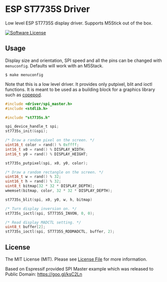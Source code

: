 # ESP ST7735S Driver

Low level ESP ST7735S display driver. Supports M5Stick out of the box.

[![Software License](https://img.shields.io/badge/license-MIT-brightgreen.svg?style=flat-square)](LICENSE.md)

## Usage

Display size and orientation, SPI speed and all the pins can be changed with `menuconfig`. Defaults will work with an M5Stack.

```
$ make menuconfig
```

Note that this is a low level driver. It provides only putpixel, blit and ioctl functions. It is meant to be used as a building block for a graphics library such as [copepod](https://github.com/tuupola/copepod).

```c
#include <driver/spi_master.h>
#include <stdlib.h>

#include "st7735s.h"

spi_device_handle_t spi;
st7735s_init(&spi);

/* Draw a random pixel on the screen. */
uint16_t color = rand() % 0xffff;
int16_t x0 = rand() % DISPLAY_WIDTH;
int16_t y0 = rand() % DISPLAY_HEIGHT;

st7735s_putpixel(spi, x0, y0, color);

/* Draw a random rectangle on the screen. */
uint16_t w = rand() % 32;
uint16_t h = rand() % 32;
uint8_t bitmap[32 * 32 * DISPLAY_DEPTH];
wmemset(bitmap, color, 32 * 32 * DISPLAY_DEPTH);

st7735s_blit(spi, x0, y0, w, h, bitmap)

/* Turn display inversion on. */
st7735s_ioctl(spi, ST7735S_INVON, 0, 0);

/* Read display MADCTL setting. */
uint8_t buffer[2];
st7735s_ioctl(spi, ST7735S_RDDMADCTL, buffer, 2);
```


## License

The MIT License (MIT). Please see [License File](LICENSE.md) for more information.

Based on Espressif provided SPI Master example which was released to Public Domain: https://goo.gl/ksC2Ln
